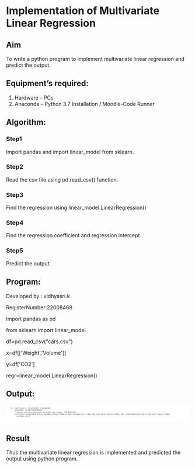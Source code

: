 # Implementation of Multivariate Linear Regression
## Aim
To write a python program to implement multivariate linear regression and predict the output.
## Equipment’s required:
1.	Hardware – PCs
2.	Anaconda – Python 3.7 Installation / Moodle-Code Runner
## Algorithm:
### Step1
Import pandas and import linear_model from sklearn.

### Step2

Read the csv file using pd.read_csv() function.
### Step3
Find the regression using linear_model.LinearRegression()

### Step4
Find the regression coefficient and regression intercept.

### Step5
Predict the output.

## Program:
Developed by : vidhyasri.k

RegisterNumber:22008468

import pandas as pd

from sklearn import linear_model

df=pd.read_csv("cars.csv")

x=df[['Weight','Volume']]

y=df['CO2']

regr=linear_model.LinearRegression()







## Output:
![multivariate.png](./multivariate.png)

## Result
Thus the multivariate linear regression is implemented and predicted the output using python program.